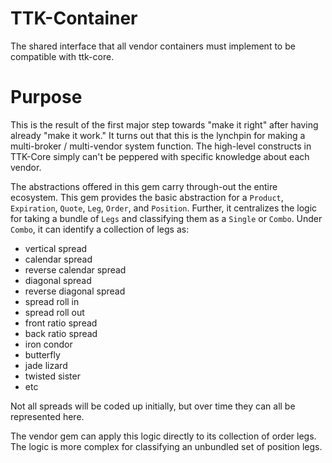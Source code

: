 # TTK-Container

The shared interface that all vendor containers must implement to be compatible with ttk-core.

# Purpose

This is the result of the first major step towards "make it right" after having already "make it work." It turns out that this is the lynchpin for making a multi-broker / multi-vendor system function. The high-level constructs in TTK-Core simply can't be peppered with specific knowledge about each vendor.

The abstractions offered in this gem carry through-out the entire ecosystem. This gem provides the basic abstraction for a `Product`, `Expiration`, `Quote`, `Leg`, `Order`, and `Position`. Further, it centralizes the logic for taking a bundle of `Legs` and classifying them as a `Single` or `Combo`. Under `Combo`, it can identify a collection of legs as:

* vertical spread
* calendar spread
* reverse calendar spread
* diagonal spread
* reverse diagonal spread
* spread roll in
* spread roll out
* front ratio spread
* back ratio spread
* iron condor
* butterfly
* jade lizard
* twisted sister
* etc

Not all spreads will be coded up initially, but over time they can all be represented here.

The vendor gem can apply this logic directly to its collection of order legs. The logic is more complex for classifying an unbundled set of position legs.
